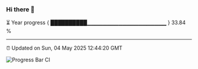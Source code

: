### Hi there 👋

⏳ Year progress { ██████████▁▁▁▁▁▁▁▁▁▁▁▁▁▁▁▁▁▁▁▁ } 33.84 %

---

⏰ Updated on Sun, 04 May 2025 12:44:20 GMT

![Progress Bar CI](https://github.com/ZhaoGui/ZhaoGui/workflows/Progress%20Bar%20CI/badge.svg)
